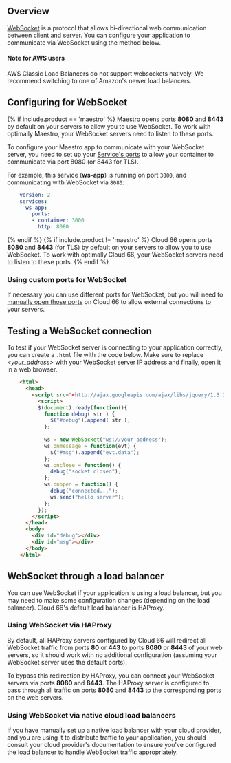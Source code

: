 ## Overview

[WebSocket](http://www.websocket.org/) is a protocol that allows bi-directional web communication between client and server. You can configure your application to communicate via WebSocket using the method below.

#### Note for AWS users

<div class="notice notice-warning"><p>
AWS Classic Load Balancers do not support websockets natively. We recommend switching to one of Amazon's newer load balancers.</p></div>


## Configuring for WebSocket

{% if include.product == 'maestro' %}
Maestro opens ports **8080** and **8443** by default on your servers to allow you to use WebSocket. To work with optimally Maestro, your WebSocket servers need to listen to these ports.

To configure your Maestro app to communicate with your WebSocket server, you need to set up your [Service's ports](/maestro/tutorials/container-ports.html) to allow your container to communicate via port 8080 (or 8443 for TLS). 

For example, this service (**ws-app**) is running on port `3000`, and communicating with WebSocket via `8080`:

```yaml
    version: 2
    services:
      ws-app:
        ports:
        - container: 3000
          http: 8080
```    

{% endif %}
{% if include.product != 'maestro' %}
Cloud 66 opens ports **8080** and **8443** (for TLS) by default on your servers to allow you to use WebSocket. To work with optimally Cloud 66, your WebSocket servers need to listen to these ports.
{% endif %}

### Using custom ports for WebSocket

If necessary you can use different ports for WebSocket, but you will need to [manually open those ports](/{{page.collection}}/references/network-configuration.html#firewall)  on Cloud 66 to allow external connections to your servers. 

## Testing a WebSocket connection

To test if your WebSocket server is connecting to your application correctly, you can create a `.html` file with the code below. Make sure to replace *<your_address>* with your WebSocket server IP address and finally, open it in a web browser.

```html
    <html>
      <head>
        <script src="<http://ajax.googleapis.com/ajax/libs/jquery/1.3.2/jquery.min.js>"></script>
          <script>
          $(document).ready(function(){
            function debug( str ) {
              $("#debug").append( str );
            };
    
            ws = new WebSocket("ws://your address");
            ws.onmessage = function(evt) {
              $("#msg").append("evt.data");
            };
            ws.onclose = function() {
              debug("socket closed");
            };
            ws.onopen = function() {
              debug("connected...");
              ws.send("hello server");
            };
          });
        </script>
      </head>
      <body>
        <div id="debug"></div>
        <div id="msg"></div>
      </body>
    </html>
```
## WebSocket through a load balancer

You can use WebSocket if your application is using a load balancer, but you may need to make some configuration changes (depending on the load balancer). Cloud 66's default load balancer is HAProxy. 

### Using WebSocket via HAProxy

By default, all HAProxy servers configured by Cloud 66 will redirect all WebSocket traffic from ports **80** or **443** to ports **8080** or **8443** of your web servers, so it should work with no additional configuration (assuming your WebSocket server uses the default ports).

To bypass this redirection by HAProxy, you can connect your WebSocket servers via ports **8080** and **8443**. The HAProxy server is configured to pass through all traffic on ports **8080** and **8443** to the corresponding ports on the web servers.

### Using WebSocket via native cloud load balancers

If you have manually set up a native load balancer with your cloud provider, and you are using it to distribute traffic to your application, you should consult your cloud provider's documentation to ensure you've configured the load balancer to handle WebSocket traffic appropriately.